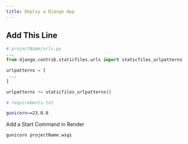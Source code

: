 ```yaml
---
title: Deploy a Django App
---
```

## Add This Line

```py showLineNumbers
# projectName/urls.py
...
from django.contrib.staticfiles.urls import staticfiles_urlpatterns

urlpatterns = [
 ...
]

urlpatterns += staticfiles_urlpatterns()
```

```sh showLineNumbers
# requirements.txt

gunicorn==23.0.0
```

Add a Start Command in Render

```sh showLineNumbers
gunicorn projectName.wsgi
```